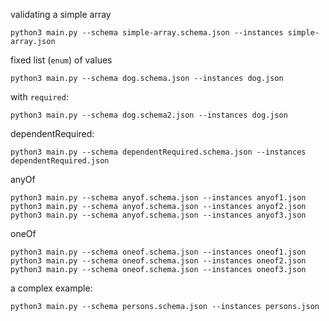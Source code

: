 validating a simple array

```
python3 main.py --schema simple-array.schema.json --instances simple-array.json
```

fixed list (`enum`) of values

```
python3 main.py --schema dog.schema.json --instances dog.json
```

with `required`:

```
python3 main.py --schema dog.schema2.json --instances dog.json
```


dependentRequired:

```
python3 main.py --schema dependentRequired.schema.json --instances dependentRequired.json
```

anyOf

```
python3 main.py --schema anyof.schema.json --instances anyof1.json
python3 main.py --schema anyof.schema.json --instances anyof2.json
python3 main.py --schema anyof.schema.json --instances anyof3.json
```

oneOf

```
python3 main.py --schema oneof.schema.json --instances oneof1.json
python3 main.py --schema oneof.schema.json --instances oneof2.json
python3 main.py --schema oneof.schema.json --instances oneof3.json
```

a complex example:

```
python3 main.py --schema persons.schema.json --instances persons.json
```
